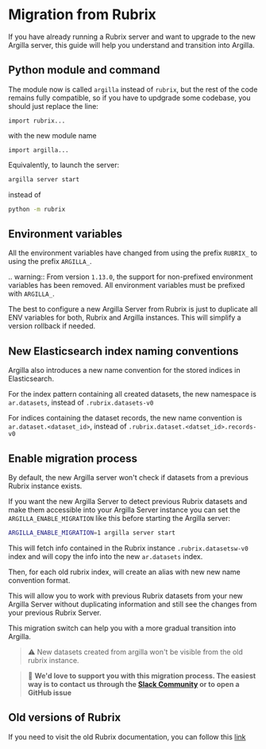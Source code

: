 # Migration from Rubrix

If you have already running a Rubrix server and want to upgrade to the new Argilla server, this guide will help you understand and transition into Argilla.

## Python module and command

The module now is called `argilla` instead of `rubrix`, but the rest of the code remains fully compatible, so
if you have to updgrade some codebase, you should just replace the line:

`import rubrix...`

with the new module name

`import argilla...`

Equivalently, to launch the server:

````bash
argilla server start
````

instead of

````bash
python -m rubrix
````

## Environment variables

All the environment variables have changed from using the prefix `RUBRIX_` to using the prefix `ARGILLA_`.

.. warning::
  From version `1.13.0`, the support for non-prefixed environment variables has been removed. All environment variables must be prefixed with `ARGILLA_`.

The best to configure a new Argilla Server from Rubrix is just to duplicate all ENV variables for
both, Rubrix and Argilla instances. This will simplify a version rollback if needed.

## New Elasticsearch index naming conventions

Argilla also introduces a new name convention for the stored indices in Elasticsearch.

For the index pattern containing all created datasets, the new namespace is `ar.datasets`, instead of `.rubrix.datasets-v0`

For indices containing the dataset records, the new name convention is `ar.dataset.<dataset_id>`, instead of
`.rubrix.dataset.<datset_id>.records-v0`

## Enable migration process

By default, the new Argilla server won't check if datasets from a previous Rubrix instance exists.

If you want the new Argilla Server to detect previous Rubrix datasets and make them accessible into your Argilla Server instance you can set the `ARGILLA_ENABLE_MIGRATION` like this before starting the Argilla server:

```bash
ARGILLA_ENABLE_MIGRATION=1 argilla server start
```

This will fetch info contained in the Rubrix instance `.rubrix.datasetsw-v0` index and
will copy the info into the new `ar.datasets` index.

Then, for each old rubrix index, will create an alias with new new name convention format.

This will allow you to work with previous Rubrix datasets from your new Argilla Server without duplicating information and still see the changes from your previous Rubrix Server.

This migration switch can help you with a more gradual transition into Argilla.

>:warning: New datasets created from argilla won't be visible from the old rubrix instance.

> 🚒 **We'd love to support you with this migration process. The easiest way is to contact us through the [Slack Community](https://join.slack.com/t/rubrixworkspace/shared_invite/zt-whigkyjn-a3IUJLD7gDbTZ0rKlvcJ5g) or to open a GitHub issue**

## Old versions of Rubrix

If you need to visit the old Rubrix documentation, you can follow this [link](https://rubrix.readthedocs.io/en/v0.18.0/)
